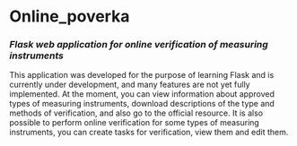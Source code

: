 # **Online_poverka**
### *Flask web application for online verification of measuring instruments*
This application was developed for the purpose of learning Flask and is currently under development, and many features are not yet fully implemented.
At the moment, you can view information about approved types of measuring instruments, download descriptions of the type and methods of verification, and also go to the official resource. It is also possible to perform online verification for some types of measuring instruments, you can create tasks for verification, view them and edit them.
